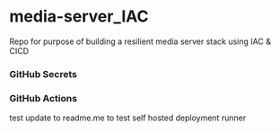 # media-server_IAC

Repo for purpose of building a resilient media server stack using IAC & CICD

### GitHub Secrets

### GitHub Actions
test update to readme.me to test self hosted deployment runner
